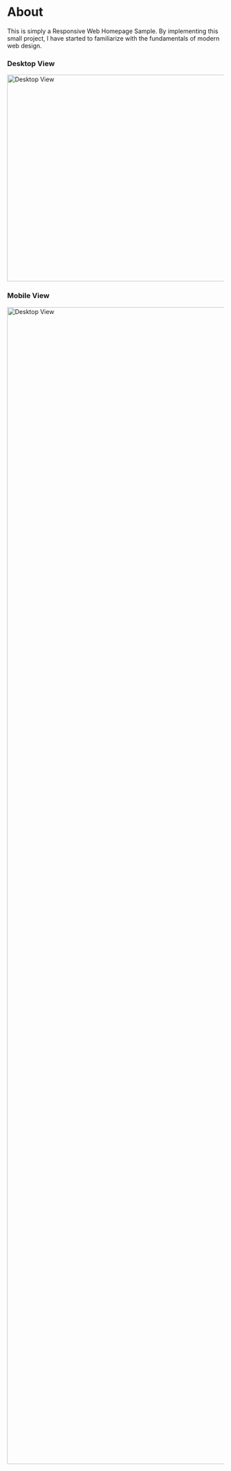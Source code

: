 # About
<p>This is simply a Responsive Web Homepage Sample. By implementing this small project, I have started to familiarize with the fundamentals of modern web design.</p>

### Desktop View
<img src="https://github.com/BekCodingAddict/Front-End_Tricks/blob/main/Sample%20Responsive%20Homepage/SampleResponsibeHomepage.png?raw=true" width="640" height="480" alt="Desktop View" title="Desktop View">

### Mobile View
<img src="https://github.com/BekCodingAddict/Front-End_Tricks/blob/main/Sample%20Responsive%20Homepage/MobileView.mp4?raw=true" width="1242" height="2688" alt="Desktop View" title="Desktop View">


